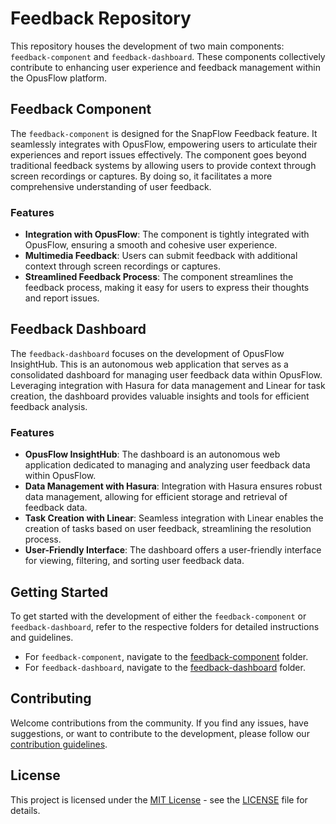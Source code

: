 # Feedback Repository

This repository houses the development of two main components: `feedback-component` and `feedback-dashboard`. These components collectively contribute to enhancing user experience and feedback management within the OpusFlow platform.

## Feedback Component

The `feedback-component` is designed for the SnapFlow Feedback feature. It seamlessly integrates with OpusFlow, empowering users to articulate their experiences and report issues effectively. The component goes beyond traditional feedback systems by allowing users to provide context through screen recordings or captures. By doing so, it facilitates a more comprehensive understanding of user feedback.

### Features
- **Integration with OpusFlow**: The component is tightly integrated with OpusFlow, ensuring a smooth and cohesive user experience.
- **Multimedia Feedback**: Users can submit feedback with additional context through screen recordings or captures.
- **Streamlined Feedback Process**: The component streamlines the feedback process, making it easy for users to express their thoughts and report issues.

## Feedback Dashboard

The `feedback-dashboard` focuses on the development of OpusFlow InsightHub. This is an autonomous web application that serves as a consolidated dashboard for managing user feedback data within OpusFlow. Leveraging integration with Hasura for data management and Linear for task creation, the dashboard provides valuable insights and tools for efficient feedback analysis.

### Features
- **OpusFlow InsightHub**: The dashboard is an autonomous web application dedicated to managing and analyzing user feedback data within OpusFlow.
- **Data Management with Hasura**: Integration with Hasura ensures robust data management, allowing for efficient storage and retrieval of feedback data.
- **Task Creation with Linear**: Seamless integration with Linear enables the creation of tasks based on user feedback, streamlining the resolution process.
- **User-Friendly Interface**: The dashboard offers a user-friendly interface for viewing, filtering, and sorting user feedback data.

## Getting Started

To get started with the development of either the `feedback-component` or `feedback-dashboard`, refer to the respective folders for detailed instructions and guidelines.

- For `feedback-component`, navigate to the [feedback-component](./feedback-component) folder.
- For `feedback-dashboard`, navigate to the [feedback-dashboard](./feedback-dashboard) folder.

## Contributing

Welcome contributions from the community. If you find any issues, have suggestions, or want to contribute to the development, please follow our [contribution guidelines](./CONTRIBUTING.md).

## License

This project is licensed under the [MIT License](./LICENSE) - see the [LICENSE](./LICENSE) file for details.
